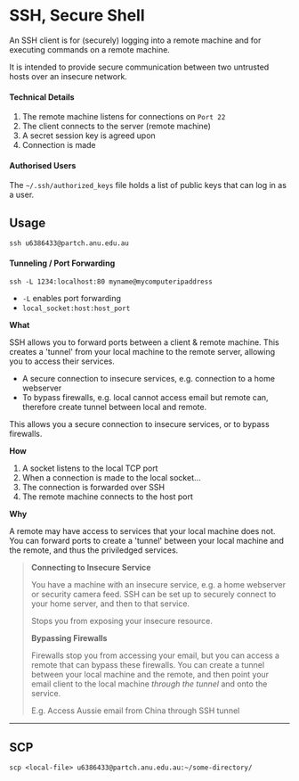 # SSH, Secure Shell

An SSH client is for \(securely\) logging into a remote machine and for executing commands on a remote machine.

It is intended to provide secure communication between two untrusted hosts over an insecure network.

#### Technical Details

1. The remote machine listens for connections on `Port 22`
2. The client connects to the server \(remote machine\)
3. A secret session key is agreed upon
4. Connection is made

#### Authorised Users

The `~/.ssh/authorized_keys` file holds a list of public keys that can log in as a user.

## Usage

```
ssh u6386433@partch.anu.edu.au
```

#### Tunneling / Port Forwarding

```
ssh -L 1234:localhost:80 myname@mycomputeripaddress
```

* `-L` enables port forwarding
* `local_socket:host:host_port`

**What**

SSH allows you to forward ports between a client & remote machine. This creates a 'tunnel' from your local machine to the remote server, allowing you to access their services.

* A secure connection to insecure services, e.g. connection to a home webserver
* To bypass firewalls, e.g. local cannot access email but remote can, therefore create tunnel between local and remote.

This allows you a secure connection to insecure services, or to bypass firewalls.

**How**

1. A socket listens to the local TCP port
2. When a connection is made to the local socket...
3. The connection is forwarded over SSH
4. The remote machine connects to the host port

**Why**

A remote may have access to services that your local machine does not. You can forward ports to create a 'tunnel' between your local machine and the remote, and thus the priviledged services.

> **Connecting to Insecure Service**
>
> You have a machine with an insecure service, e.g. a home webserver or security camera feed. SSH can be set up to securely connect to your home server, and then to that service.
>
> Stops you from exposing your insecure resource.
>
> **Bypassing Firewalls**
>
> Firewalls stop you from accessing your email, but you can access a remote that can bypass these firewalls. You can create a tunnel between your local machine and the remote, and then point your email client to the local machine _through the tunnel_ and onto the service.
>
> E.g. Access Aussie email from China through SSH tunnel

---

## SCP

```
scp <local-file> u6386433@partch.anu.edu.au:~/some-directory/
```



